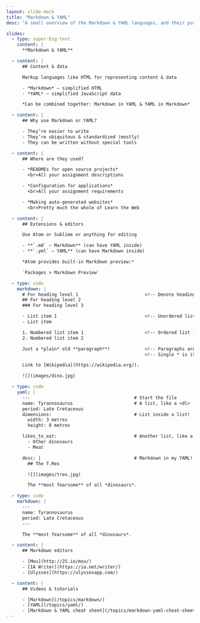 ```yaml
---
layout: slide-deck
title: "Markdown & YAML"
desc: "A small overview of the Markdown & YAML languages, and their purposes & syntax."

slides:
  - type: super-big-text
    content: |
      **Markdown & YAML**

  - content: |
      ## Content & data

      Markup languages like HTML for representing content & data

      - *Markdown* — simplified HTML
      - *YAML* — simplified JavaScript data

      *Can be combined together: Markdown in YAML & YAML in Markdown*

  - content: |
      ## Why use Markdown or YAML?

      - They’re easier to write
      - They’re ubiquitous & standardized (mostly)
      - They can be written without special tools

  - content: |
      ## Where are they used?

      - *READMEs for open source projects*
        <br>All your assignment descriptions

      - *Configuration for applications*
        <br>All your assignment requirements

      - *Making auto-generated websites*
        <br>Pretty much the whole of Learn the Web

  - content: |
      ## Extensions & editors

      Use Atom or Sublime or anything for editing

      - **`.md` — Markdown** (can have YAML inside)
      - **`.yml` — YAML** (can have Markdown inside)

      *Atom provides built-in Markdown preview:*

      `Packages > Markdown Preview`

  - type: code
    markdown: |
      # For heading level 1                         <!-- Denote headings with # -->
      ## For heading level 2
      ### For heading level 3

      - List item 1                                 <!-- Unordered list -->
      - List item

      1. Numbered list item 1                       <!-- Ordered list -->
      2. Numbered list item 2

      Just a *plain* old **paragraph**!             <!-- Paragraphs are just lines by themselves -->
                                                    <!-- Single * is italic. Double ** is bold -->

      Link to [Wikipedia](https://wikipedia.org/).

      ![](images/dino.jpg)

  - type: code
    yaml: |
      ---                                       # Start the file
      name: Tyrannosaurus                       # A list, like a <dl>
      period: Late Cretaceous
      dimensions:                               # List inside a list!
        width: 3 metres
        height: 8 metres

      likes_to_eat:                             # Another list, like a <ul>
        - Other dinosaurs
        - Meat

      desc: |                                   # Markdown in my YAML!
        ## The T.Rex

        ![](images/trex.jpg)

        The **most fearsome** of all *dinosaurs*.

  - type: code
    markdown: |
      ---
      name: Tyrannosaurus
      period: Late Cretaceous
      ---

      The **most fearsome** of all *dinosaurs*.

  - content: |
      ## Markdown editors

      - [Mou](http://25.io/mou/)
      - [IA Writer](https://ia.net/writer/)
      - [Ulysses](https://ulyssesapp.com/)

  - content: |
      ## Videos & tutorials

      - [Markdown](/topics/markdown/)
      - [YAML](/topics/yaml/)
      - [Markdown & YAML cheat sheet](/topics/markdown-yaml-cheat-sheet/)
---
```

